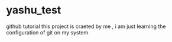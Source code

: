 # yashu_test
github tutorial 
this project is craeted by me , i am just learning the configuration of git on my system

